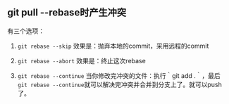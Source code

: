 ## git pull --rebase时产生冲突
有三个选项：
1. `git rebase --skip`
效果是：抛弃本地的commit，采用远程的commit

2. `git rebase --abort`
效果是：终止这次rebase

3. `git rebase --continue`
当你修改完冲突的文件：执行｀git add .｀，最后`git rebase --continue`就可以解决完冲突并合并到分支上了。就可以push了。
